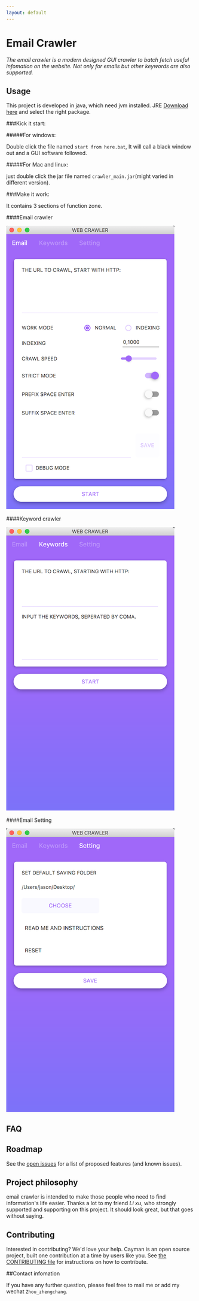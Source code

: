 ```yaml
---
layout: default
---
```

# Email Crawler

*The email crawler is a modern designed GUI crawler to batch fetch useful infomation on the website. Not only for emails but other keywords are also supported.*

## Usage

This project is developed in java, which need jvm installed. JRE [Download here](https://www.java.com/en/download/manual.jsp) and select the right package.

###Kick it start:

#####For windows:

Double click the file named `start from here.bat`, It will call a black window out and a GUI software followed.

#####For Mac and linux:

just double click the jar file named `crawler_main.jar`(might varied in different version).

###Make it work:

 It contains 3 sections of function zone.

####Email crawler
 
 ![MacDown Screenshot](./ScreenShots/preview1.png)
 
####Keyword crawler 
 
 ![MacDown Screenshot](./ScreenShots/preview2.png)
 
####Email Setting
 
 ![MacDown Screenshot](./ScreenShots/preview3.png)

## FAQ

## Roadmap

See the [open issues](https://github.com/pages-themes/cayman/issues) for a list of proposed features (and known issues).

## Project philosophy

email crawler is intended to make those people who need to find information's life easier. Thanks a lot to my friend *Li xu*, who strongly supported and supporting on this project. It should look great, but that goes without saying.

## Contributing

Interested in contributing? We'd love your help. Cayman is an open source project, built one contribution at a time by users like you. See [the CONTRIBUTING file](CONTRIBUTING.md) for instructions on how to contribute.

##Contact infomation

If you have any further question, please feel free to mail me or add my wechat `Zhou_zhengchang`.
